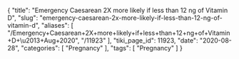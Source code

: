{
    "title": "Emergency Caesarean 2X more likely if less than 12 ng of Vitamin D",
    "slug": "emergency-caesarean-2x-more-likely-if-less-than-12-ng-of-vitamin-d",
    "aliases": [
        "/Emergency+Caesarean+2X+more+likely+if+less+than+12+ng+of+Vitamin+D+\u2013+Aug+2020",
        "/11923"
    ],
    "tiki_page_id": 11923,
    "date": "2020-08-28",
    "categories": [
        "Pregnancy"
    ],
    "tags": [
        "Pregnancy"
    ]
}